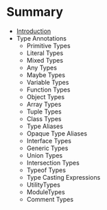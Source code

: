 # Summary

* [Introduction](README.md)
* Type Annotations
  * Primitive Types
  * Literal Types
  * Mixed Types
  * Any Types
  * Maybe Types
  * Variable Types
  * Function Types
  * Object Types
  * Array Types
  * Tuple Types
  * Class Types
  * Type Aliases
  * Opaque Type Aliases
  * Interface Types
  * Generic Types
  * Union Types
  * Intersection Types
  * Typeof Types
  * Type Casting Expressions
  * UtilityTypes
  * ModuleTypes
  * Comment Types






